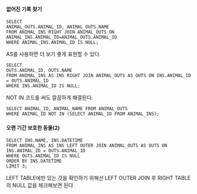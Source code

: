 #### 없어진 기록 찾기
~~~MySQL
SELECT 
ANIMAL_OUTS.ANIMAL_ID, ANIMAL_OUTS.NAME
FROM ANIMAL_INS RIGHT JOIN ANIMAL_OUTS ON ANIMAL_INS.ANIMAL_ID=ANIMAL_OUTS.ANIMAL_ID
WHERE ANIMAL_INS.ANIMAL_ID IS NULL;
~~~
AS를 사용하면 더 보기 좋게 표현할 수 있다.

~~~MySQL
SELECT 
OUTS.ANIMAL_ID, OUTS.NAME
FROM ANIMAL_INS AS INS RIGHT JOIN ANIMAL_OUTS AS OUTS ON INS.ANIMAL_ID = OUTS.ANIMAL_ID
WHERE INS.ANIMAL_ID IS NULL;
~~~


NOT IN 코드를 써도 깔끔하게 해결된다.
~~~MySQL
SELECT ANIMAL_ID, ANIMAL_NAME FROM ANIMAL_OUTS
WHERE ANIMAL_ID NOT IN (SELECT ANIMAL_ID FROM ANIMAL_INS);
~~~

#### 오랜 기간 보호한 동물(2)
~~~MySQL
SELECT INS.NAME, INS.DATETIME
FROM ANIMAL_INS AS INS LEFT OUTER JOIN ANIMAL_OUTS AS OUTS ON INS.ANIMAL_ID = OUTS.ANIMAL_ID
WHERE OUTS.ANIMAL_ID IS NULL
ORDER BY INS.DATETIME
LIMIT 3;
~~~
LEFT TABLE에만 있는 것을 확인하기 위해선 LEFT OUTER JOIN 후 RIGHT TABLE의 NULL 값을 체크해보면 된다
